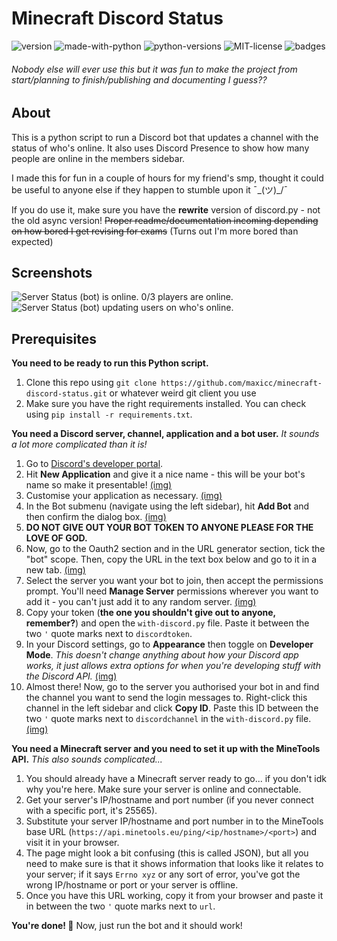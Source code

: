 # Minecraft Discord Status
![version](https://img.shields.io/badge/version-1.1.1-yellow.svg)
![made-with-python](https://img.shields.io/badge/Made%20with-Python-informational.svg)
![python-versions](https://img.shields.io/badge/python-3.5%20|%203.6%20|%203.7-critical.svg)
![MIT-license](https://img.shields.io/badge/license-MIT-green.svg)
![badges](https://img.shields.io/badge/obsessed%20with%20badges%3F-true-blueviolet.svg)

###### Nobody else will ever use this but it was fun to make the project from start/planning to finish/publishing and documenting I guess??

## About

This is a python script to run a Discord bot that updates a channel with the status of who's online.
It also uses Discord Presence to show how many people are online in the members sidebar.

I made this for fun in a couple of hours for my friend's smp, thought it could be useful to anyone else if they happen to stumble upon it ¯\_(ツ)_/¯

If you do use it, make sure you have the **rewrite** version of discord.py - not the old async version! ~~Proper readme/documentation incoming depending on how bored I get revising for exams~~ (Turns out I'm more bored than expected)

## Screenshots
![Server Status (bot) is online. 0/3 players are online.](https://i.imgur.com/gVLLibU.png)
![Server Status (bot) updating users on who's online.](https://i.imgur.com/wlTBBaM.png)

## Prerequisites
**You need to be ready to run this Python script.**
1. Clone this repo using `git clone https://github.com/maxicc/minecraft-discord-status.git` or whatever weird git client you use
2. Make sure you have the right requirements installed. You can check using `pip install -r requirements.txt`.

**You need a Discord server, channel, application and a bot user.**
*It sounds a lot more complicated than it is!*

 1. Go to [Discord's developer portal](https://www.discordapp.com/developers/applications).
 2. Hit **New Application** and give it a nice name - this will be your bot's name so make it presentable! [(img)](https://i.imgur.com/Kt8eDYN.png)
 3. Customise your application as necessary. [(img)](https://i.imgur.com/tRkXrzT.png)
 4. In the Bot submenu (navigate using the left sidebar), hit **Add Bot** and then confirm the dialog box. [(img)](https://i.imgur.com/Cw6sM22.png)
 5. **DO NOT GIVE OUT YOUR BOT TOKEN TO ANYONE PLEASE FOR THE LOVE OF GOD.**
 6. Now, go to the Oauth2 section and in the URL generator section, tick the "bot" scope. Then, copy the URL in the text box below and go to it in a new tab. [(img)](https://i.imgur.com/QEDd7xB.png)
 7. Select the server you want your bot to join, then accept the permissions prompt. You'll need **Manage Server** permissions wherever you want to add it - you can't just add it to any random server. [(img)](https://i.imgur.com/BW1IgeN.png)
 8. Copy your token (**the one you shouldn't give out to anyone, remember?**) and open the `with-discord.py` file. Paste it between the two `'` quote marks next to `discordtoken`.
 9. In your Discord settings, go to **Appearance** then toggle on **Developer Mode**. *This doesn't change anything about how your Discord app works, it just allows extra options for when you're developing stuff with the Discord API.* [(img)](https://i.imgur.com/fspwlrk.png)
 10. Almost there! Now, go to the server you authorised your bot in and find the channel you want to send the login messages to. Right-click this channel in the left sidebar and click **Copy ID**. Paste this ID between the two `'` quote marks next to `discordchannel` in the `with-discord.py` file. [(img)](https://i.imgur.com/jOdsPuf.png)

**You need a Minecraft server and you need to set it up with the MineTools API.**
*This also sounds complicated...*

 1. You should already have a Minecraft server ready to go... if you don't idk why you're here. Make sure your server is online and connectable.
 2. Get your server's IP/hostname and port number (if you never connect with a specific port, it's 25565).
 3. Substitute your server IP/hostname and port number in to the MineTools base URL (`https://api.minetools.eu/ping/<ip/hostname>/<port>`) and visit it in your browser.
 4. The page might look a bit confusing (this is called JSON), but all you need to make sure is that it shows information that looks like it relates to your server; if it says `Errno xyz` or any sort of error, you've got the wrong IP/hostname or port or your server is offline.
 5. Once you have this URL working, copy it from your browser and paste it in between the two `'` quote marks next to `url`.

**You're done! 🎉**
Now, just run the bot and it should work!
